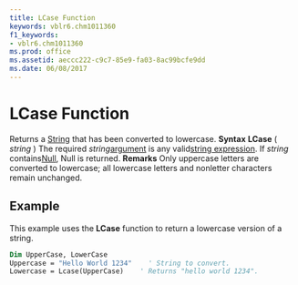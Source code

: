 ```yaml
---
title: LCase Function
keywords: vblr6.chm1011360
f1_keywords:
- vblr6.chm1011360
ms.prod: office
ms.assetid: aeccc222-c9c7-85e9-fa03-8ac99bcfe9dd
ms.date: 06/08/2017
---
```



# LCase Function



Returns a [String](vbe-glossary.md) that has been converted to lowercase.
 **Syntax**
 **LCase** ( _string_ )
The required  _string_[argument](vbe-glossary.md) is any valid[string expression](vbe-glossary.md). If  _string_ contains[Null](vbe-glossary.md), Null is returned.
 **Remarks**
Only uppercase letters are converted to lowercase; all lowercase letters and nonletter characters remain unchanged.

## Example

This example uses the **LCase** function to return a lowercase version of a string.


```vb
Dim UpperCase, LowerCase
Uppercase = "Hello World 1234"    ' String to convert.
Lowercase = Lcase(UpperCase)    ' Returns "hello world 1234".


```


